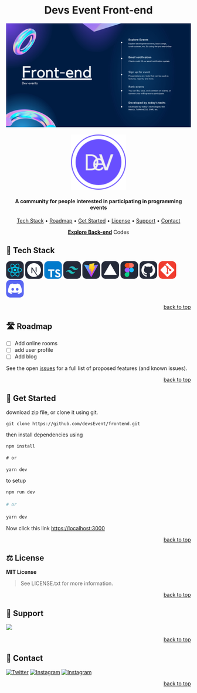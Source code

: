 <h1 align="center" id="devs-event">
  Devs Event Front-end
</h1>

<a href="https://devevent.ir">
<img src="banner.png" alt="A community for people interested in participating in programming events">
</a>

<div align="center">
<br/>
<a href="https://devevent.ir/">
<img src="logo.svg" alt="Logo" width="150" height="150">
</a>
<h4 align="center"><strong>A community for people interested in participating in programming events</strong></h4>
<p align="center">
  <a href="#tech-stack">Tech Stack</a> •
  <a href="#roadmap">Roadmap</a> •
  <a href="#get-started">Get Started</a> •
  <a href="#license">License</a> •
  <a href="#support">Support</a> •
  <a href="#contact">Contact</a>
</p>
<a href="https://github.com/othneildrew/Best-README-Template"><strong>Explore Back-end</strong></a> Codes
</div>

<h2 id="tech-stack">
🤖 Tech Stack
</h2>
<p>
<img src="https://github.com/tandpfun/skill-icons/blob/main/icons/React-Dark.svg" width="48" title="React.Js">  <img src="https://github.com/tandpfun/skill-icons/blob/main/icons/NextJS-Dark.svg" width="48" title="Next.Js">   <img src="https://github.com/tandpfun/skill-icons/blob/main/icons/TypeScript.svg" width="48" title="TypeScript">   <img src="https://github.com/tandpfun/skill-icons/blob/main/icons/TailwindCSS-Dark.svg" width="48" title="TailWindCss">   <img src="https://github.com/tandpfun/skill-icons/blob/main/icons/Vite-Dark.svg" width="48"  title="Vite">  <img src="https://github.com/tandpfun/skill-icons/blob/main/icons/Vercel-Dark.svg" width="48"  title="Vercel">  <img src="https://github.com/tandpfun/skill-icons/blob/main/icons/Figma-Dark.svg" width="48"  title="Figma">   <img src="https://github.com/tandpfun/skill-icons/blob/main/icons/Github-Dark.svg" width="48" title="Github">  <img src="https://github.com/tandpfun/skill-icons/blob/main/icons/Git.svg" width="48" title="Git">   <img src="https://github.com/tandpfun/skill-icons/blob/main/icons/Discord.svg" width="48" title="Discord">
</p>

<p align="right"><a href="#devs-event">back to top</a></p>

<h2 id="roadmap">
🛣️ Roadmap
</h2>

- [ ] Add online rooms
- [ ] add user profile
- [ ] Add blog

See the open [issues](https://github.com/devsEvent/frontend/issues) for a full list of proposed features (and known issues).

<p align="right"><a href="#devs-event">back to top</a></p>

<h2 id="get-started">
🤖 Get Started
</h2>

download zip file, or clone it using git.
```
git clone https://github.com/devsEvent/frontend.git
```

then install dependencies using

```
npm install

# or 

yarn dev
```


to setup 

```bash
npm run dev

# or

yarn dev
```
Now click this link [https://localhost:3000](https://localhost:3000)

<p align="right"><a href="#devs-event">back to top</a></p>

<h2 id="license">
⚖️ License
</h2>

<b>MIT License</b>

> See LICENSE.txt for more information.

<p align="right"><a href="#devs-event">back to top</a></p>

<h2 id="support">
💸 Support
</h2>

<a href="https://coffeebede.ir/buycoffee/vitovito">
<img src="https://img.shields.io/badge/buy_us_a_coffee-5D67E6?&style=for-the-badge&logo=buy-me-a-coffee&logoColor=white" />
</a>

<p align="right"><a href="#devs-event">back to top</a></p>

<h2 id="contact">
🦜 Contact
</h2>

<a href="https://twitter.com/hereisvito" target="_blank"><img alt="Twitter" src="https://img.shields.io/badge/twitter-39A0E3.svg?&style=for-the-badge&logo=twitter&logoColor=white" /></a>   <a href="https://www.instagram.com/vito.mohagheghian/" target="_blank"><img alt="Instagram" src="https://img.shields.io/badge/Instargam-5D67E6?&style=for-the-badge&logo=instagram&logoColor=white" /></a> <a href="https://www.instagram.com/vito.mohagheghian/" target="_blank"><img alt="Instagram" src="https://img.shields.io/badge/Email-802FE9?&style=for-the-badge&logo=gmail&logoColor=white" /></a>

<p align="right"><a href="#devs-event">back to top</a></p>
